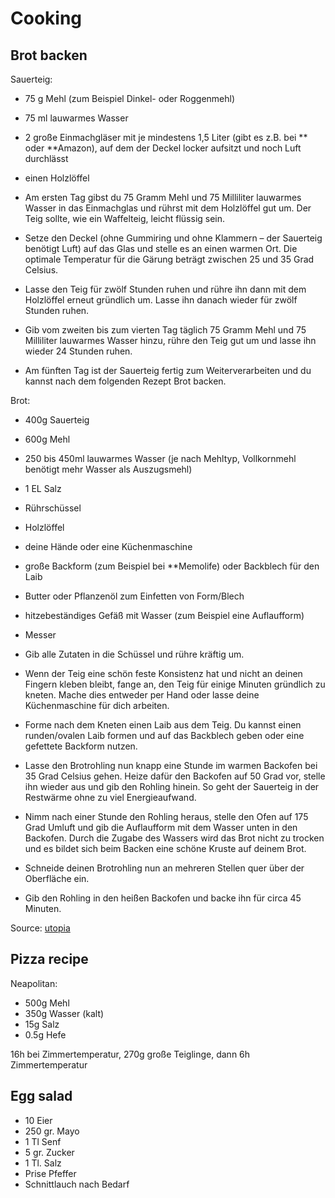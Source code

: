 # Cooking

## Brot backen

Sauerteig:

 - 75 g Mehl (zum Beispiel Dinkel- oder Roggenmehl)
 - 75 ml lauwarmes Wasser
 - 2 große Einmachgläser mit je mindestens 1,5 Liter (gibt es z.B. bei ** oder **Amazon), auf dem der Deckel locker aufsitzt und noch Luft durchlässt
 - einen Holzlöffel


 - Am ersten Tag gibst du 75 Gramm Mehl und 75 Milliliter lauwarmes Wasser in das Einmachglas und rührst mit dem Holzlöffel gut um. Der Teig sollte, wie ein Waffelteig, leicht flüssig sein.
 - Setze den Deckel (ohne Gummiring und ohne Klammern – der Sauerteig benötigt Luft) auf das Glas und stelle es an einen warmen Ort. Die optimale Temperatur für die Gärung beträgt zwischen 25 und 35 Grad Celsius.
 - Lasse den Teig für zwölf Stunden ruhen und rühre ihn dann mit dem Holzlöffel erneut gründlich um. Lasse ihn danach wieder für zwölf Stunden ruhen.
 - Gib vom zweiten bis zum vierten Tag täglich 75 Gramm Mehl und 75 Milliliter lauwarmes Wasser hinzu, rühre den Teig gut um und lasse ihn wieder 24 Stunden ruhen.
 - Am fünften Tag ist der Sauerteig fertig zum Weiterverarbeiten und du kannst nach dem folgenden Rezept Brot backen.

Brot:

 - 400g Sauerteig
 - 600g Mehl
 - 250 bis 450ml lauwarmes Wasser (je nach Mehltyp, Vollkornmehl benötigt mehr Wasser als Auszugsmehl)
 - 1 EL Salz
 - Rührschüssel
 - Holzlöffel
 - deine Hände oder eine Küchenmaschine
 - große Backform (zum Beispiel bei **Memolife) oder Backblech für den Laib
 - Butter oder Pflanzenöl zum Einfetten von Form/Blech
 - hitzebeständiges Gefäß mit Wasser (zum Beispiel eine Auflaufform)
 - Messer


 - Gib alle Zutaten in die Schüssel und rühre kräftig um.
 - Wenn der Teig eine schön feste Konsistenz hat und nicht an deinen Fingern kleben bleibt, fange an, den Teig für einige Minuten gründlich zu kneten. Mache dies entweder per Hand oder lasse deine Küchenmaschine für dich arbeiten.
 - Forme nach dem Kneten einen Laib aus dem Teig. Du kannst einen runden/ovalen Laib formen und auf das Backblech geben oder eine gefettete Backform nutzen.
 - Lasse den Brotrohling nun knapp eine Stunde im warmen Backofen bei 35 Grad Celsius gehen. Heize dafür den Backofen auf 50 Grad vor, stelle ihn wieder aus und gib den Rohling hinein. So geht der Sauerteig in der Restwärme ohne zu viel Energieaufwand.
 - Nimm nach einer Stunde den Rohling heraus, stelle den Ofen auf 175 Grad Umluft und gib die Auflaufform mit dem Wasser unten in den Backofen. Durch die Zugabe des Wassers wird das Brot nicht zu trocken und es bildet sich beim Backen eine schöne Kruste auf deinem Brot.
 - Schneide deinen Brotrohling nun an mehreren Stellen quer über der Oberfläche ein.
 - Gib den Rohling in den heißen Backofen und backe ihn für circa 45 Minuten.

Source: [utopia](https://utopia.de/ratgeber/sauerteig-ansetzen-gesundes-brot-aus-eigener-herstellung/)

## Pizza recipe

Neapolitan:
  - 500g Mehl
  - 350g Wasser (kalt)
  - 15g Salz
  - 0.5g Hefe

16h bei Zimmertemperatur, 270g große Teiglinge, dann 6h Zimmertemperatur

## Egg salad

 - 10 Eier
 - 250 gr. Mayo
 - 1 Tl Senf
 - 5 gr. Zucker
 - 1 Tl. Salz
 - Prise Pfeffer
 - Schnittlauch nach Bedarf

